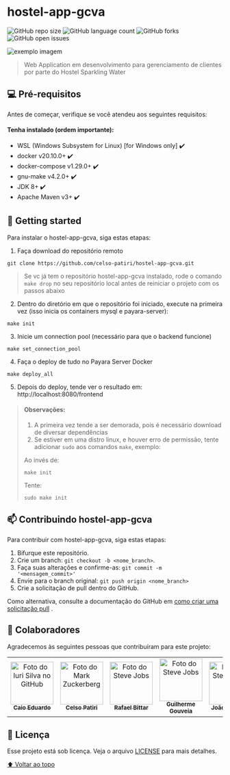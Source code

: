 # hostel-app-gcva

<!---Esses são exemplos. Veja https://shields.io para outras pessoas ou para personalizar este conjunto de escudos . Você pode querer incluir dependências, status do projeto e informações de licença aqui--->

![GitHub repo size](https://img.shields.io/github/repo-size/celso-patiri/hostel-app-gcva?style=for-the-badge)
![GitHub language count](https://img.shields.io/github/languages/count/celso-patiri/hostel-app-gcva?style=for-the-badge)
![GitHub forks](https://img.shields.io/github/forks/celso-patiri/hostel-app-gcva?style=for-the-badge)
![GitHub open issues](https://img.shields.io/github/issues/celso-patiri/hostel-app-gcva?style=for-the-badge)

<img src="https://user-images.githubusercontent.com/81968354/160881482-e982c640-5ac3-4651-8907-7c6313ef6084.png" alt="exemplo imagem">

> Web Application em desenvolvimento para gerenciamento de clientes por parte do Hostel Sparkling Water


## 💻 Pré-requisitos

Antes de começar, verifique se você atendeu aos seguintes requisitos:
<!---Estes são apenas requisitos de exemplo. Adicionar, duplicar ou remover conforme necessário--->
#### Tenha instalado (ordem importante):
* WSL (Windows Subsystem for Linux) [for Windows only] :heavy_check_mark:
* docker v20.10.0+ :heavy_check_mark:
* docker-compose v1.29.0+ :heavy_check_mark:
* gnu-make v4.2.0+ :heavy_check_mark:
* JDK 8+ :heavy_check_mark:
* Apache Maven v3+ :heavy_check_mark:

## 🚀 Getting started

Para instalar o hostel-app-gcva, siga estas etapas:

1. Faça download do repositório remoto
```
git clone https://github.com/celso-patiri/hostel-app-gcva.git
```
> Se vc já tem o repositório hostel-app-gcva instalado, rode o comando `make drop` no seu repositório local antes de reiniciar o projeto com os passos abaixo

2. Dentro do diretório em que o repositório foi iniciado, execute na primeira vez (isso inicia os containers mysql e payara-server):
```
make init
```
3. Inicie um connection pool (necessário para que o backend funcione)
```
make set_connection_pool
```
4. Faça o deploy de tudo no Payara Server Docker
```
make deploy_all
```
5. Depois do deploy, tende ver o resultado em: http://localhost:8080/frontend
> #### Observações: 
> 1. A primeira vez tende a ser demorada, pois é necessário download de diversar dependências
> 2. Se estiver em uma distro linux, e houver erro de permissão, tente adicionar `sudo` aos comandos `make`, exemplo:
> 
> Ao invés de:
> 
> `make init`
> 
> Tente: 
> 
> `sudo make init`

## 📫 Contribuindo hostel-app-gcva

<!---Se o seu README for longo ou se você tiver algum processo ou etapas específicas que deseja que os contribuidores sigam, considere a criação de um arquivo CONTRIBUTING.md separado--->
Para contribuir com hostel-app-gcva, siga estas etapas:

1. Bifurque este repositório.
2. Crie um branch: `git checkout -b <nome_branch>`.
3. Faça suas alterações e confirme-as: `git commit -m '<mensagem_commit>'`
4. Envie para o branch original: `git push origin <nome_branch>`
5. Crie a solicitação de pull dentro do GitHub.

Como alternativa, consulte a documentação do GitHub
em [como criar uma solicitação pull](https://help.github.com/en/github/collaborating-with-issues-and-pull-requests/creating-a-pull-request)
.

## 🤝 Colaboradores

Agradecemos às seguintes pessoas que contribuíram para este projeto:

<table>
  <tr>
    <td align="center">
      <a href="#">
        <img width=100 src="https://avatars.githubusercontent.com/u/87735654?v=4" width="100px;" alt="Foto do Iuri Silva no GitHub"/><br>
        <sub>
          <b>Caio Eduardo</b>
        </sub>
      </a>
    </td>
    <td align="center">
      <a href="#">
        <img width=100 src="https://avatars.githubusercontent.com/u/56320155?v=4" width="100px;" alt="Foto do Mark Zuckerberg"/><br>
        <sub>
          <b>Celso Patiri</b>
        </sub>
      </a>
    </td>
    <td align="center">
      <a href="#">
        <img width=100 src="https://avatars.githubusercontent.com/u/94006884?v=4" width="100px;" alt="Foto do Steve Jobs"/><br>
        <sub>
          <b>Rafael Bittar</b>
        </sub>
      </a>
    </td>
    <td align="center">
          <a href="#">
            <img width=100 src="https://avatars.githubusercontent.com/u/81968354?v=4" width="100px;" alt="Foto do Steve Jobs"/><br>
            <sub>
              <b>Guilherme Gouveia</b>
            </sub>
          </a>
        </td>
    <td align="center">
          <a href="#">
            <img width=100 src="https://avatars.githubusercontent.com/u/61283617?v=4" alt="Foto do Steve Jobs"/><br>
            <sub>
              <b>João Fonseca</b>
            </sub>
          </a>
        </td>
    <td align="center">
          <a href="#">
            <img width=100 src="https://avatars.githubusercontent.com/u/58240821?v=4" width="100px;" alt="Foto do Steve Jobs"/><br>
            <sub>
              <b>Gabriel Pereira</b>
            </sub>
          </a>
        </td>
  </tr>
</table>

## 📝 Licença

Esse projeto está sob licença. Veja o arquivo [LICENSE](https://github.com/GuilhermeAGouveia/hostel-app-gcva/blob/main/LICENSE) para mais detalhes.

[⬆ Voltar ao topo](#hostel-app-gcva)<br>

